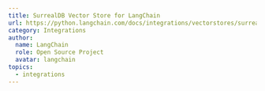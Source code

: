 ```yaml
---
title: SurrealDB Vector Store for LangChain
url: https://python.langchain.com/docs/integrations/vectorstores/surrealdb
category: Integrations
author:
  name: LangChain
  role: Open Source Project
  avatar: langchain
topics:
  - integrations
---
```


